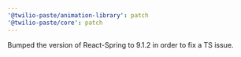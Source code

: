 ```yaml
---
'@twilio-paste/animation-library': patch
'@twilio-paste/core': patch
---
```


Bumped the version of React-Spring to 9.1.2 in order to fix a TS issue.
